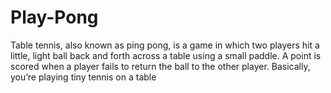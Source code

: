 # Play-Pong
Table tennis, also known as ping pong, is a game in which two players hit a little, light ball back and forth across a table using a small paddle. A point is scored when a player fails to return the ball to the other player. Basically, you’re playing tiny tennis on a table
